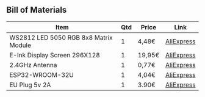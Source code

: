## Bill of Materials

Item                                  | Qtd | Price | Link
--------------------------------------|-----|-------|--------
WS2812 LED 5050 RGB 8x8 Matrix Module |    1|  4,48€| [AliExpress](https://pt.aliexpress.com/item/32600043941.html?spm=a2g0s.9042311.0.0.dcd4b90aCjbDpy)
E-Ink Display Screen 296X128          |    1| 19,95€| [AliExpress](https://www.aliexpress.com/item/1005002069880111.html?spm=a2g0s.9042311.0.0.dcd4b90aCjbDpy)
2.4GHz Antenna                        |    1|  0,77€| [AliExpress](https://www.aliexpress.com/item/32957527411.html?spm=a2g0o.detail.0.0.4c10364cmb5dlT&gps-id=pcDetailBottomMoreThisSeller&scm=1007.13339.169870.0&scm_id=1007.13339.169870.0&scm-url=1007.13339.169870.0&pvid=315101e9-7a7b-469b-8659-b48c786b9d3d&_t=gps-id:pcDetailBottomMoreThisSeller,scm-url:1007.13339.169870.0,pvid:315101e9-7a7b-469b-8659-b48c786b9d3d,tpp_buckets:668%232846%238114%231999&&pdp_ext_f=%7B%22sceneId%22:%223339%22,%22sku_id%22:%2266453756479%22%7D)
ESP32-WROOM-32U                       |    1|  4,04€| [AliExpress](https://www.aliexpress.com/item/32864722159.html?spm=a2g0s.9042311.0.0.27424c4drq7Nbx)
EU Plug 5v 2A                         |    1|  3.90€| [AliExpress](https://www.aliexpress.com/item/1005001566947727.html?spm=a2g0o.productlist.0.0.aace6184J0sM9C&algo_pvid=0035a508-9f0e-4145-967f-18b89e917e07&algo_exp_id=0035a508-9f0e-4145-967f-18b89e917e07-29&pdp_ext_f=%7B%22sku_id%22%3A%2212000016617102481%22%7D)